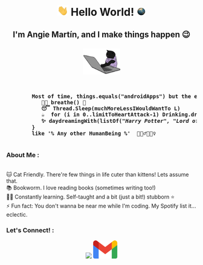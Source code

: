 <h1 align="center">
  <img alt="Hello" src="https://raw.githubusercontent.com/dev-akshat/archive/main/images/gifs/others/Hi.gif" width="29px"> 
      Hello World!          
  <img alt="Earth" src="https://raw.githubusercontent.com/dev-akshat/archive/main/images/gifs/others/earth.gif" width="24px"/>
</h1>

<h2 align="center">
    I'm Angie Martín, and I make things happen 😉
    <br/> 
    <br/>
    <img alt="dev_cat" src="https://raw.githubusercontent.com/dev-akshat/archive/main/images/gifs/others/dev_cat.gif" width="100"> 
    <br/>  
    <br/>
    <h4 align="left">
      <pre>
        Most of time, things.equals("androidApps") but the else branch of my life could include too {
           😮‍💨 breathe() 🌱
           😴 Thread.Sleep(muchMoreLessIWouldWantTo L) 
           ☕︎  for (i in 0..limitToHeartAttack-1) Drinking.drinkCoffee(i) ˗ˏˋ☕ˎˊ˗
           ✨ daydreamingWith(listOf(<i>"Harry Potter", "Lord of the Rings", "Marvel next film"</i>))✨ 
        } 
        like '% Any other HumanBeing %'  🧙🏼‍♂️🧜🏼‍♀️
      </pre>
    </h4>
</h2>

<h3 align="left"> About Me : </h3>  
 <p>   
  <br> 🐱 Cat Friendly. There're few things in life cuter than kittens! Lets assume that.
  <br>  &#128218; Bookworm. I love reading books (sometimes writing too!)
  <br>👩‍💻 Constantly learning. Self-taught and a bit (just a bit!) stubborn ⭐ 
  <br> ⚡ Fun fact: You don't wanna be near me while I'm coding. My Spotify list it... eclectic.
 </p>
<!-- Tech Stack --> 

<!-- Socials --> 

<h3 align="left">Let's Connect! :</h3>  
<div align="center">
<a href="https://www.linkedin.com/in/%C3%A1ngeles-mart%C3%ADn-fontenla-0b7937175/" target="blank">
  <img src="https://cdn.jsdelivr.net/gh/devicons/devicon/icons/linkedin/linkedin-original.svg" style="height: 3rem"/></a>

<a href="mailto:angelesmafon@gmail.com" target="blank">
<img src="https://github.com/mahiiverse1/mahiiverse1/blob/main/Gmail_Logo_256px.png" style="height: 3rem"/>
</a>

</div>

<!-- Tech Stack --> 






<!--
**AngeGit/AngeGit** is a ✨ _special_ ✨ repository because its `README.md` (this file) appears on your GitHub profile.

Here are some ideas to get you started:

- 🔭 I’m currently working on ...
- 🌱 I’m currently learning ...
- 👯 I’m looking to collaborate on ...
- 🤔 I’m looking for help with ...
- 💬 Ask me about ...
- 📫 How to reach me: ...
- 😄 Pronouns: ...
- ⚡ Fun fact: ...
-->
